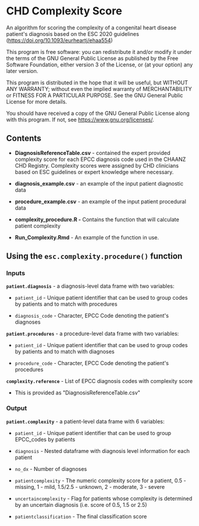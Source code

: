# CHD Complexity Score

An algorithm for scoring the complexity of a congenital heart disease patient's diagnosis based on the ESC 2020 guidelines (<https://doi.org/10.1093/eurheartj/ehaa554>)

This program is free software: you can redistribute it and/or modify
it under the terms of the GNU General Public License as published by
the Free Software Foundation, either version 3 of the License, or
(at your option) any later version.

This program is distributed in the hope that it will be useful,
but WITHOUT ANY WARRANTY; without even the implied warranty of
MERCHANTABILITY or FITNESS FOR A PARTICULAR PURPOSE.  See the
GNU General Public License for more details.

You should have received a copy of the GNU General Public License
along with this program.  If not, see <https://www.gnu.org/licenses/>.

## Contents

-   **DiagnosisReferenceTable.csv** - contained the expert provided complexity score for each EPCC diagnosis code used in the CHAANZ CHD Registry. Complexity scores were assigned by CHD clinicians based on ESC guidelines or expert knowledge where necessary.

-   **diagnosis_example.csv** - an example of the input patient diagnostic data

-   **procedure_example.csv** - an example of the input patient procedural data

-   **complexity_procedure.R -** Contains the function that will calculate patient complexity

-   **Run_Complexity.Rmd** - An example of the function in use.

## Using the `esc.complexity.procedure()` function

### Inputs

**`patient.diagnosis`** - a diagnosis-level data frame with two variables:

-   `patient_id` - Unique patient identifier that can be used to group codes by patients and to match with procedures

-   `diagnosis_code` - Character, EPCC Code denoting the patient's diagnoses

**`patient.procedures`** - a procedure-level data frame with two variables:

-   `patient_id` - Unique patient identifier that can be used to group codes by patients and to match with diagnoses

-   `procedure_code` - Character, EPCC Code denoting the patient's procedures

**`complexity.reference`** - List of EPCC diagnosis codes with complexity score

-   This is provided as "DiagnosisReferenceTable.csv"

### Output

**`patient.complexity`** - a patient-level data frame with 6 variables:

-   `patient_id` - Unique patient identifier that can be used to group EPCC_codes by patients

-   `diagnosis` - Nested dataframe with diagnosis level information for each patient

-   `no_dx` - Number of diagnoses

-   `patientcomplexity` - The numeric complexity score for a patient, 0.5 - missing, 1 - mild, 1.5/2.5 - unknown, 2 - moderate, 3 - severe

-   `uncertaincomplexity` - Flag for patients whose complexity is determined by an uncertain diagnosis (i.e. score of 0.5, 1.5 or 2.5)

-   `patientclassification` - The final classification score
